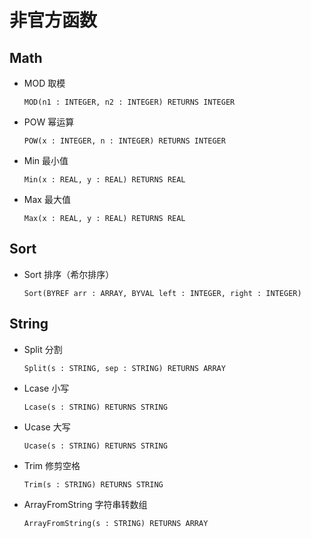 # 非官方函数

## Math
* MOD 取模
    ```
    MOD(n1 : INTEGER, n2 : INTEGER) RETURNS INTEGER
    ```
* POW 幂运算
    ```
    POW(x : INTEGER, n : INTEGER) RETURNS INTEGER
    ```
* Min 最小值
    ```
    Min(x : REAL, y : REAL) RETURNS REAL
    ```
* Max 最大值
    ```
    Max(x : REAL, y : REAL) RETURNS REAL
    ```

## Sort
* Sort 排序（希尔排序）
    ```
    Sort(BYREF arr : ARRAY, BYVAL left : INTEGER, right : INTEGER)
    ```

## String
* Split 分割
    ```
    Split(s : STRING, sep : STRING) RETURNS ARRAY
    ```
* Lcase 小写
    ```
    Lcase(s : STRING) RETURNS STRING
    ```
* Ucase 大写
    ```
    Ucase(s : STRING) RETURNS STRING
    ```
* Trim 修剪空格
    ```
    Trim(s : STRING) RETURNS STRING
    ```
* ArrayFromString 字符串转数组
    ```
    ArrayFromString(s : STRING) RETURNS ARRAY
    ```

